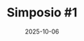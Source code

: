 ---
date: 2025-10-06
title: "Simposio #1"
cover: ../assets/images/2025-10-06/puerto_rico.jpg
players: [Filio, Lollo, Luca2, yifen9]
games:
  - name: "Puerto Rico"
    session_id: "2025-10-06-puerto-rico-1"
    photo: "/images/2025-10-06/puerto_rico.jpg"
    participants: [Filio, Lollo, Luca2, yifen9]
    ranks: [4, 2, 3, 1]
    minutes: 120
  - name: "NMBR 9"
    session_id: "2025-10-06-nmbr-9-1"
    photo: "/images/2025-10-06/nmbr_9.jpg"
    participants: [Filio, Lollo, Luca2, yifen9]
    ranks: [1, 2, 3, 4]
    minutes: 20
---